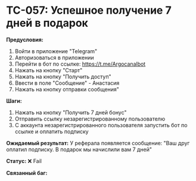 # TC-057: Успешное получение 7 дней в подарок


**Предусловия:**
1. Войти в приложение "Telegram"
2. Авторизоваться в приложении
3. Перейти в бот по ссылке: https://t.me/Argocanalbot
4. Нажать на кнопку "Старт"
5. Нажать на кнопку "Получить доступ"
6. Ввести в поле "Сообщение" - Анастасия
7. Нажать на кнопку отправки сообщения"

**Шаги:**
1. Нажать на кнопку "Получить 7 дней бонус"
2. Отправить ссылку незарегистрированному пользователю
3. С аккаунта незарегистрированного пользователя запустить бот по ссылке и оплатить подписку

**Ожидаемый результат:**
У реферала появляется сообщение:
"Ваш друг оплатил подписку. В подарок мы начислили вам 7 дней"

**Статус:** ❌ Fail

**Связанный баг:** 
